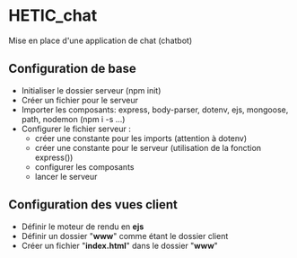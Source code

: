 # HETIC_chat

Mise en place d'une application de chat (chatbot)

## Configuration de base
- Initialiser le dossier serveur (npm init)
- Créer un fichier pour le serveur
- Importer les composants: express, body-parser, dotenv, ejs, mongoose, path, nodemon (npm i -s ...)
- Configurer le fichier serveur : 
    - créer une constante pour les imports (attention à dotenv)
    - créer une constante pour le serveur (utilisation de la fonction express())
    - configurer les composants 
    - lancer le serveur

## Configuration des vues client
- Définir le moteur de rendu en __ejs__
- Définir un dossier "__www__" comme étant le dossier client
- Créer un fichier "__index.html__" dans le dossier "__www__"